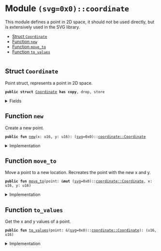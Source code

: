 
<a name="(svg=0x0)_coordinate"></a>

# Module `(svg=0x0)::coordinate`

This module defines a point in 2D space, it should not be used directly, but
is extensively used in the SVG library.


-  [Struct `Coordinate`](#(svg=0x0)_coordinate_Coordinate)
-  [Function `new`](#(svg=0x0)_coordinate_new)
-  [Function `move_to`](#(svg=0x0)_coordinate_move_to)
-  [Function `to_values`](#(svg=0x0)_coordinate_to_values)


<pre><code></code></pre>



<a name="(svg=0x0)_coordinate_Coordinate"></a>

## Struct `Coordinate`

Point struct, represents a point in 2D space.


<pre><code><b>public</b> <b>struct</b> <a href="./coordinate.md#(svg=0x0)_coordinate_Coordinate">Coordinate</a> <b>has</b> <b>copy</b>, drop, store
</code></pre>



<details>
<summary>Fields</summary>


<dl>
<dt>
<code>0: u16</code>
</dt>
<dd>
</dd>
<dt>
<code>1: u16</code>
</dt>
<dd>
</dd>
</dl>


</details>

<a name="(svg=0x0)_coordinate_new"></a>

## Function `new`

Create a new point.


<pre><code><b>public</b> <b>fun</b> <a href="./coordinate.md#(svg=0x0)_coordinate_new">new</a>(x: u16, y: u16): (<a href="./svg.md#(svg=0x0)_svg">svg</a>=0x0)::<a href="./coordinate.md#(svg=0x0)_coordinate_Coordinate">coordinate::Coordinate</a>
</code></pre>



<details>
<summary>Implementation</summary>


<pre><code><b>public</b> <b>fun</b> <a href="./coordinate.md#(svg=0x0)_coordinate_new">new</a>(x: u16, y: u16): <a href="./coordinate.md#(svg=0x0)_coordinate_Coordinate">Coordinate</a> { <a href="./coordinate.md#(svg=0x0)_coordinate_Coordinate">Coordinate</a>(x, y) }
</code></pre>



</details>

<a name="(svg=0x0)_coordinate_move_to"></a>

## Function `move_to`

Move a point to a new location. Recreates the point with the new x and y.


<pre><code><b>public</b> <b>fun</b> <a href="./coordinate.md#(svg=0x0)_coordinate_move_to">move_to</a>(point: &<b>mut</b> (<a href="./svg.md#(svg=0x0)_svg">svg</a>=0x0)::<a href="./coordinate.md#(svg=0x0)_coordinate_Coordinate">coordinate::Coordinate</a>, x: u16, y: u16)
</code></pre>



<details>
<summary>Implementation</summary>


<pre><code><b>public</b> <b>fun</b> <a href="./coordinate.md#(svg=0x0)_coordinate_move_to">move_to</a>(point: &<b>mut</b> <a href="./coordinate.md#(svg=0x0)_coordinate_Coordinate">Coordinate</a>, x: u16, y: u16) {
    point.0 = x;
    point.1 = y;
}
</code></pre>



</details>

<a name="(svg=0x0)_coordinate_to_values"></a>

## Function `to_values`

Get the x and y values of a point.


<pre><code><b>public</b> <b>fun</b> <a href="./coordinate.md#(svg=0x0)_coordinate_to_values">to_values</a>(point: &(<a href="./svg.md#(svg=0x0)_svg">svg</a>=0x0)::<a href="./coordinate.md#(svg=0x0)_coordinate_Coordinate">coordinate::Coordinate</a>): (u16, u16)
</code></pre>



<details>
<summary>Implementation</summary>


<pre><code><b>public</b> <b>fun</b> <a href="./coordinate.md#(svg=0x0)_coordinate_to_values">to_values</a>(point: &<a href="./coordinate.md#(svg=0x0)_coordinate_Coordinate">Coordinate</a>): (u16, u16) { (point.0, point.1) }
</code></pre>



</details>
